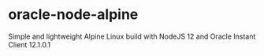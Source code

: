 # oracle-node-alpine
Simple and lightweight Alpine Linux build with NodeJS 12 and Oracle Instant Client 12.1.0.1
